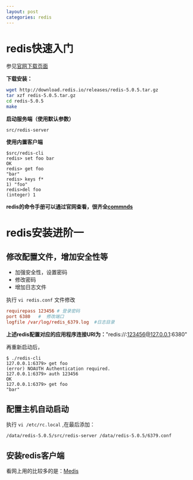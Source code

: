 ```yaml
---
layout: post
categories: redis
---
```


# redis快速入门

参见[官网下载页面](https://redis.io/download)

**下载安装：**
```bash
wget http://download.redis.io/releases/redis-5.0.5.tar.gz
tar xzf redis-5.0.5.tar.gz
cd redis-5.0.5
make
```

**启动服务端（使用默认参数）**
```
src/redis-server
```

**使用内置客户端**
```
$src/redis-cli
redis> set foo bar
OK
redis> get foo
"bar"
redis> keys f*
1) "foo"
redis>del foo
(integer) 1
```

**redis的命令手册可以通过官网查看，很齐全[commnds](https://redis.io/commands)**

# redis安装进阶一

## 修改配置文件，增加安全性等

- 加强安全性，设置密码
- 修改密码
- 增加日志文件

执行 `vi redis.conf` 文件修改
```conf
requirepass 123456 # 登录密码
port 6380   #  修改端口
logfile /var/log/redis_6379.log  #日志目录
```

**上述redis配置对应的应用程序连接URI为：**"redis://:123456@127.0.0.1:6380"

再重新启动后，
```
$ ./redis-cli
127.0.0.1:6379> get foo
(error) NOAUTH Authentication required.
127.0.0.1:6379> auth 123456
OK
127.0.0.1:6379> get foo
"bar"
```

## 配置主机自动启动
执行 `vi /etc/rc.local` ,在最后添加：
```
/data/redis-5.0.5/src/redis-server /data/redis-5.0.5/6379.conf
```

## 安装redis客户端
看网上用的比较多的是：[Medis](https://github.com/luin/medis)

